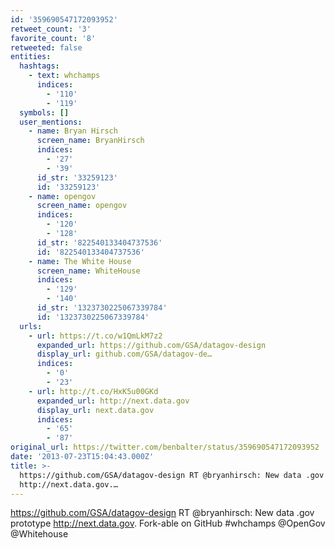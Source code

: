 ```yaml
---
id: '359690547172093952'
retweet_count: '3'
favorite_count: '8'
retweeted: false
entities:
  hashtags:
    - text: whchamps
      indices:
        - '110'
        - '119'
  symbols: []
  user_mentions:
    - name: Bryan Hirsch
      screen_name: BryanHirsch
      indices:
        - '27'
        - '39'
      id_str: '33259123'
      id: '33259123'
    - name: opengov
      screen_name: opengov
      indices:
        - '120'
        - '128'
      id_str: '822540133404737536'
      id: '822540133404737536'
    - name: The White House
      screen_name: WhiteHouse
      indices:
        - '129'
        - '140'
      id_str: '1323730225067339784'
      id: '1323730225067339784'
  urls:
    - url: https://t.co/w1QmLkM7z2
      expanded_url: https://github.com/GSA/datagov-design
      display_url: github.com/GSA/datagov-de…
      indices:
        - '0'
        - '23'
    - url: http://t.co/HxK5u00GKd
      expanded_url: http://next.data.gov
      display_url: next.data.gov
      indices:
        - '65'
        - '87'
original_url: https://twitter.com/benbalter/status/359690547172093952
date: '2013-07-23T15:04:43.000Z'
title: >-
  https://github.com/GSA/datagov-design RT @bryanhirsch: New data .gov prototype
  http://next.data.gov.…
---
```


https://github.com/GSA/datagov-design RT @bryanhirsch: New data .gov prototype http://next.data.gov.  Fork-able on GitHub #whchamps @OpenGov @Whitehouse